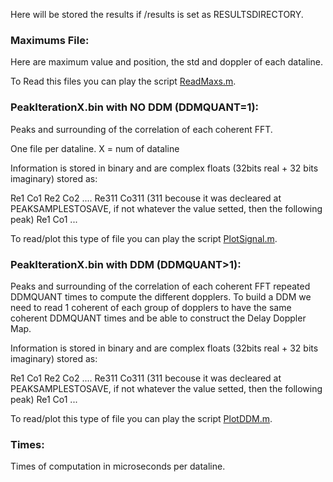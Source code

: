 Here will be stored the results if /results is set as RESULTSDIRECTORY.

### Maximums File:

Here are maximum value and position, the std and doppler of each dataline.

To Read this files you can play the script [ReadMaxs.m](https://github.com/oriolcervello/GNSS-REFLECTOMETRY-PROCESSING/blob/master/scripts/ReadMaxs.m).

### PeakIterationX.bin with NO DDM (DDMQUANT=1):

Peaks and surrounding of the correlation of each coherent FFT.

One file per dataline. X = num of dataline

Information is stored in binary and are complex floats (32bits real + 32 bits imaginary) stored as:

Re1 Co1 Re2 Co2 .... Re311 Co311 (311 becouse it was decleared at PEAKSAMPLESTOSAVE, if not whatever the value setted, then the following peak) Re1 Co1 ...

To read/plot this type of file you can play the script [PlotSignal.m](https://github.com/oriolcervello/GNSS-REFLECTOMETRY-PROCESSING/blob/master/scripts/PlotSignal.m).

### PeakIterationX.bin with DDM (DDMQUANT>1):

Peaks and surrounding of the correlation of each coherent FFT repeated DDMQUANT times to compute the different dopplers.
To build a DDM we need to read 1 coherent of each group of dopplers to have the same coherent DDMQUANT times and be able to construct the Delay Doppler Map.

Information is stored in binary and are complex floats (32bits real + 32 bits imaginary) stored as:

Re1 Co1 Re2 Co2 .... Re311 Co311 (311 becouse it was decleared at PEAKSAMPLESTOSAVE, if not whatever the value setted, then the following peak) Re1 Co1 ...

To read/plot this type of file you can play the script [PlotDDM.m](https://github.com/oriolcervello/GNSS-REFLECTOMETRY-PROCESSING/blob/master/scripts/PlotDDM.m).

### Times:

Times of computation in microseconds per dataline.
